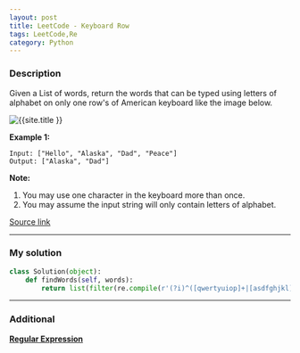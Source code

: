 ```yaml
---
layout: post
title: LeetCode - Keyboard Row
tags: LeetCode,Re
category: Python
---
```



### Description
Given a List of words, return the words that can be typed using letters of alphabet on only one row's of American keyboard like the image below.

<img src="https://motor-taxi-master-rider.github.io/assets/img/keyboard_row_1.png"  title="{{site.title }}"/>

**Example 1:**

```
Input: ["Hello", "Alaska", "Dad", "Peace"]
Output: ["Alaska", "Dad"]
```

**Note:**
1. You may use one character in the keyboard more than once.
2. You may assume the input string will only contain letters of alphabet.

[Source link](https://leetcode.com/problems/keyboard-row/#/description)

__________

### My solution

```python
class Solution(object):
    def findWords(self, words):
        return list(filter(re.compile(r'(?i)^([qwertyuiop]+|[asdfghjkl]+|[zxcvbnm]+)$'). match, words))

```

__________
### Additional

[**Regular Expression**](https://docs.python.org/3/library/re.html)
